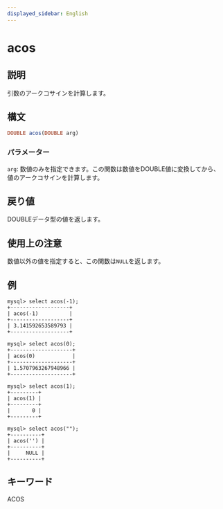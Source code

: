 ```yaml
---
displayed_sidebar: English
---
```


# acos

## 説明

引数のアークコサインを計算します。

## 構文

```Haskell
DOUBLE acos(DOUBLE arg)
```

### パラメーター

`arg`: 数値のみを指定できます。この関数は数値をDOUBLE値に変換してから、値のアークコサインを計算します。

## 戻り値

DOUBLEデータ型の値を返します。

## 使用上の注意

数値以外の値を指定すると、この関数は`NULL`を返します。

## 例

```Plain
mysql> select acos(-1);
+-------------------+
| acos(-1)          |
+-------------------+
| 3.141592653589793 |
+-------------------+

mysql> select acos(0);
+--------------------+
| acos(0)            |
+--------------------+
| 1.5707963267948966 |
+--------------------+

mysql> select acos(1);
+---------+
| acos(1) |
+---------+
|       0 |
+---------+

mysql> select acos("");
+----------+
| acos('') |
+----------+
|     NULL |
+----------+
```

## キーワード

ACOS
